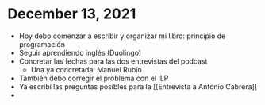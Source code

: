 # December 13, 2021

- Hoy debo comenzar a escribir y organizar mi libro: principio de programación
- Seguir aprendiendo inglés (Duolingo)
- Concretar las fechas para las dos entrevistas del podcast
	- Una ya concretada: Manuel Rubio
- También debo corregir el problema con el ILP
- Ya escribí las preguntas posibles para la [[Entrevista a Antonio Cabrera]]
- 
